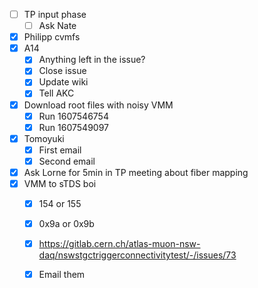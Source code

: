 - [ ] TP input phase
  - [ ] Ask Nate
- [x] Philipp cvmfs
- [x] A14
  - [x] Anything left in the issue?
  - [x] Close issue
  - [x] Update wiki
  - [x] Tell AKC
- [x] Download root files with noisy VMM
  - [x] Run 1607546754
  - [x] Run 1607549097
- [x] Tomoyuki
  - [x] First email
  - [x] Second email
- [x] Ask Lorne for 5min in TP meeting about fiber mapping
- [x] VMM to sTDS boi
  - [x] 154 or 155
  - [x] 0x9a or 0x9b
  - [x] https://gitlab.cern.ch/atlas-muon-nsw-daq/nswstgctriggerconnectivitytest/-/issues/73
  - [x] Email them
  
  
